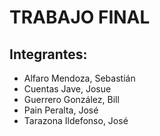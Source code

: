 # TRABAJO FINAL

## Integrantes:

- Alfaro Mendoza, Sebastián
- Cuentas Jave, Josue
- Guerrero González, Bill
- Pain Peralta, José
- Tarazona Ildefonso, José
